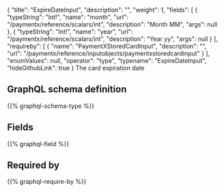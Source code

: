 {
  "title": "ExpireDateInput",
  "description": "",
  "weight": 1,
  "fields": [
    {
      "typeString": "Int!",
      "name": "month",
      "url": "/paymentx/reference/scalars/int",
      "description": "Month MM",
      "args": null
    },
    {
      "typeString": "Int!",
      "name": "year",
      "url": "/paymentx/reference/scalars/int",
      "description": "Year yy",
      "args": null
    }
  ],
  "requireby": [
    {
      "name": "PaymentXStoredCardInput",
      "description": "",
      "url": "/paymentx/reference/inputobjects/paymentxstoredcardinput"
    }
  ],
  "enumValues": null,
  "operator": "type",
  "typename": "ExpireDateInput",
  "hideGithubLink": true
}
The card expiration date
## GraphQL schema definition

{{% graphql-schema-type %}}

## Fields

{{% graphql-field %}}

## Required by

{{% graphql-require-by %}}
